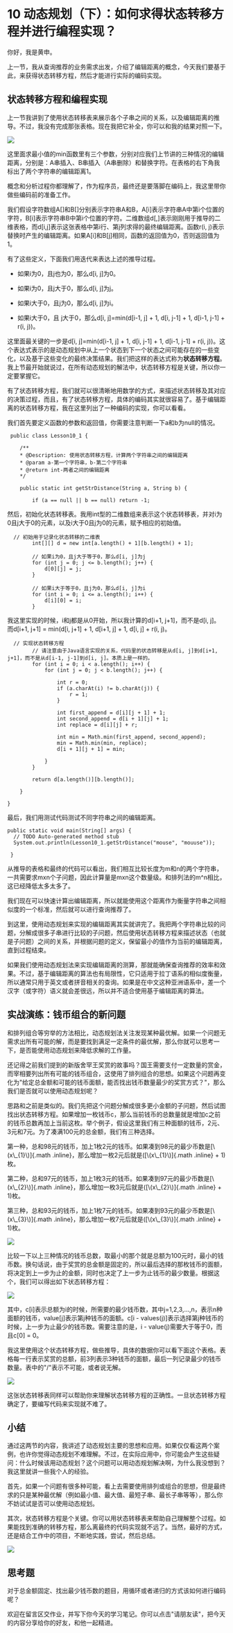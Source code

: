 # 10 动态规划（下）：如何求得状态转移方程并进行编程实现？

你好，我是黄申。

上一节，我从查询推荐的业务需求出发，介绍了编辑距离的概念，今天我们要基于此，来获得状态转移方程，然后才能进行实际的编码实现。

## 状态转移方程和编程实现

上一节我讲到了使用状态转移表来展示各个子串之间的关系，以及编辑距离的推导。不过，我没有完成那张表格。现在我把它补全，你可以和我的结果对照一下。

![](assets/c0624ab1aa544382ad55b53585922eae.jpg)

这里面求最小值的min函数里有三个参数，分别对应我们上节讲的三种情况的编辑距离，分别是：A串插入、B串插入（A串删除）和替换字符。在表格的右下角我标出了两个字符串的编辑距离1。

概念和分析过程你都理解了，作为程序员，最终还是要落脚在编码上，我这里带你做些编码前的准备工作。

我们假设字符数组A\[\]和B\[\]分别表示字符串A和B，A\[i\]表示字符串A中第i个位置的字符，B\[i\]表示字符串B中第i个位置的字符。二维数组d\[,\]表示刚刚用于推导的二维表格，而d\[i,j\]表示这张表格中第i行、第j列求得的最终编辑距离。函数r(i,
j)表示替换时产生的编辑距离。如果A\[i\]和B\[j\]相同，函数的返回值为0，否则返回值为1。

有了这些定义，下面我们用迭代来表达上述的推导过程。

-   如果i为0，且j也为0，那么d\[i, j\]为0。

-   如果i为0，且j大于0，那么d\[i, j\]为j。

-   如果i大于0，且j为0，那么d\[i, j\]为i。

-   如果i大于0，且 j大于0，那么d\[i, j\]=min(d\[i-1, j\] + 1, d\[i,
    j-1\] + 1, d\[i-1, j-1\] + r(i, j))。

这里面最关键的一步是d\[i, j\]=min(d\[i-1, j\] + 1, d\[i, j-1\] + 1,
d\[i-1, j-1\] + r(i,
j))。这个表达式表示的是动态规划中从上一个状态到下一个状态之间可能存在的一些变化，以及基于这些变化的最终决策结果。我们把这样的表达式称为**状态转移方程**。我上节最开始就说过，在所有动态规划的解法中，状态转移方程是关键，所以你一定要掌握它。

有了状态转移方程，我们就可以很清晰地用数学的方式，来描述状态转移及其对应的决策过程，而且，有了状态转移方程，具体的编码其实就很容易了。基于编辑距离的状态转移方程，我在这里列出了一种编码的实现，你可以看看。

我们首先要定义函数的参数和返回值，你需要注意判断一下a和b为null的情况。

     public class Lesson10_1 {
        
        /**
        * @Description: 使用状态转移方程，计算两个字符串之间的编辑距离
        * @param a-第一个字符串，b-第二个字符串
        * @return int-两者之间的编辑距离
        */
        
        public static int getStrDistance(String a, String b) {
            
            if (a == null || b == null) return -1;

然后，初始化状态转移表。我用int型的二维数组来表示这个状态转移表，并对i为0且j大于0的元素，以及i大于0且j为0的元素，赋予相应的初始值。

      // 初始用于记录化状态转移的二维表
            int[][] d = new int[a.length() + 1][b.length() + 1];
            
            // 如果i为0，且j大于等于0，那么d[i, j]为j
            for (int j = 0; j <= b.length(); j++) {
                d[0][j] = j;
            }
            
            // 如果i大于等于0，且j为0，那么d[i, j]为i
            for (int i = 0; i <= a.length(); i++) {
                d[i][0] = i;
            }

我这里实现的时候，i和j都是从0开始，所以我计算的d\[i+1,
j+1\]，而不是d\[i, j\]。而d\[i+1, j+1\] = min(d\[i, j+1\] + 1, d\[i+1,
j\] + 1, d\[i, j\] + r(i, j)。

      // 实现状态转移方程
            // 请注意由于Java语言实现的关系，代码里的状态转移是从d[i, j]到d[i+1, j+1]，而不是从d[i-1, j-1]到d[i, j]。本质上是一样的。
            for (int i = 0; i < a.length(); i++) {
                for (int j = 0; j < b.length(); j++) {
                    
                    int r = 0;
                    if (a.charAt(i) != b.charAt(j)) {
                        r = 1;
                    } 
                    
                    int first_append = d[i][j + 1] + 1;
                    int second_append = d[i + 1][j] + 1;
                    int replace = d[i][j] + r;
                    
                    int min = Math.min(first_append, second_append);
                    min = Math.min(min, replace);
                    d[i + 1][j + 1] = min;
                    
                }
            }
            
            return d[a.length()][b.length()];
                    
        }

    }

最后，我们用测试代码测试不同字符串之间的编辑距离。

    public static void main(String[] args) {
      // TODO Auto-generated method stub
      System.out.println(Lesson10_1.getStrDistance("mouse", "mouuse"));

     }

从推导的表格和最终的代码可以看出，我们相互比较长度为m和n的两个字符串，一共需要求mxn个子问题，因此计算量是mxn这个数量级。和排列法的m\^n相比，这已经降低太多太多了。

我们现在可以快速计算出编辑距离，所以就能使用这个距离作为衡量字符串之间相似度的一个标准，然后就可以进行查询推荐了。

到这里，使用动态规划来实现的编辑距离其实就讲完了。我把两个字符串比较的问题，分解成很多子串进行比较的子问题，然后使用状态转移方程来描述状态（也就是子问题）之间的关系，并根据问题的定义，保留最小的值作为当前的编辑距离，直到过程结束。

如果我们使用动态规划法来实现编辑距离的测算，那就能确保查询推荐的效率和效果。不过，基于编辑距离的算法也有局限性，它只适用于拉丁语系的相似度衡量，所以通常只用于英文或者拼音相关的查询。如果是在中文这种亚洲语系中，差一个汉字（或字符）语义就会差很远，所以并不适合使用基于编辑距离的算法。

## 实战演练：钱币组合的新问题

和排列组合等穷举的方法相比，动态规划法关注发现某种最优解。如果一个问题无需求出所有可能的解，而是要找到满足一定条件的最优解，那么你就可以思考一下，是否能使用动态规划来降低求解的工作量。

还记得之前我们提到的新版舍罕王奖赏的故事吗？国王需要支付一定数量的赏金，而宰相要列出所有可能的钱币组合，这使用了排列组合的思想。如果这个问题再变化为"给定总金额和可能的钱币面额，能否找出钱币数量最少的奖赏方式？"，那么我们是否就可以使用动态规划呢？

思路和之前是类似的。我们先把这个问题分解成很多更小金额的子问题，然后试图找出状态转移方程。如果增加一枚钱币c，那么当前钱币的总数量就是增加c之前的钱币总数再加上当前这枚。举个例子，假设这里我们有三种面额的钱币，2元、3元和7元。为了凑满100元的总金额，我们有三种选择。

第一种，总和98元的钱币，加上1枚2元的钱币。如果凑到98元的最少币数是[\\(x\\\_{1}\\)]{.math
.inline}，那么增加一枚2元后就是([\\(x\\\_{1}\\)]{.math .inline} + 1)枚。

第二种，总和97元的钱币，加上1枚3元的钱币。如果凑到97元的最少币数是[\\(x\\\_{2}\\)]{.math
.inline}，那么增加一枚3元后就是([\\(x\\\_{2}\\)]{.math .inline} + 1)枚。

第三种，总和93元的钱币，加上1枚7元的钱币。如果凑到93元的最少币数是[\\(x\\\_{3}\\)]{.math
.inline}，那么增加一枚7元后就是([\\(x\\\_{3}\\)]{.math .inline} + 1)枚。

![](assets/3f314e50085f4fc3b9b9cb44eba9b93e.jpg)

比较一下以上三种情况的钱币总数，取最小的那个就是总额为100元时，最小的钱币数。换句话说，由于奖赏的总金额是固定的，所以最后选择的那枚钱币的面额，将决定到上一步为止的金额，同时也决定了上一步为止钱币的最少数量。根据这个，我们可以得出如下状态转移方程：

![](assets/5aec18fd8aa941338498e26a74cda760.jpg)

其中，c\[i\]表示总额为i的时候，所需要的最少钱币数，其中j=1,2,3,...,n，表示n种面额的钱币，value\[j\]表示第j种钱币的面额。c\[i -
values(j)\]表示选择第j种钱币的时候，上一步为止最少的钱币数。需要注意的是，i -
value(j)需要大于等于0，而且c\[0\] = 0。

我这里使用这个状态转移方程，做些推导，具体的数据你可以看下面这个表格。表格每一行表示奖赏的总额，前3列表示3种钱币的面额，最后一列记录最少的钱币数量。表中的"/"表示不可能，或者说无解。

![](assets/4bd4c93ec3934646adfa2b2c34aaef1d.jpg)

这张状态转移表同样可以帮助你来理解状态转移方程的正确性。一旦状态转移方程确定了，要编写代码来实现就不难了。

## 小结

通过这两节的内容，我讲述了动态规划主要的思想和应用。如果仅仅看这两个案例，也许你觉得动态规划不难理解。不过，在实际应用中，你可能会产生这些疑问：什么时候该用动态规划？这个问题可以用动态规划解决啊，为什么我没想到？我这里就讲一些我个人的经验。

首先，如果一个问题有很多种可能，看上去需要使用排列或组合的思想，但是最终求的只是某种最优解（例如最小值、最大值、最短子串、最长子串等等），那么你不妨试试是否可以使用动态规划。

其次，状态转移方程是个关键。你可以用状态转移表来帮助自己理解整个过程。如果能找到准确的转移方程，那么离最终的代码实现就不远了。当然，最好的方式，还是结合工作中的项目，不断地实践，尝试，然后总结。

![](assets/adf8360e7e09411885559ab1f795d022.jpg)

## 思考题

对于总金额固定、找出最少钱币数的题目，用循环或者递归的方式该如何进行编码呢？

欢迎在留言区交作业，并写下你今天的学习笔记。你可以点击"请朋友读"，把今天的内容分享给你的好友，和他一起精进。
